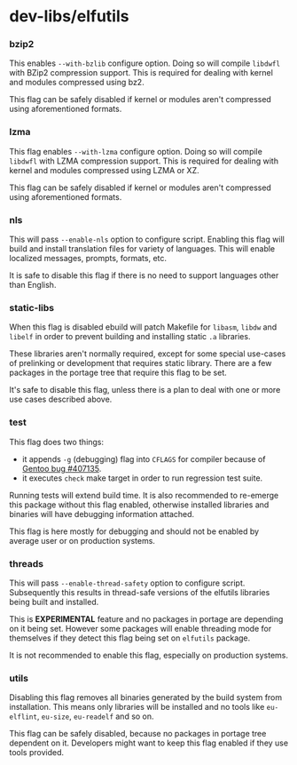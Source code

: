 # dev-libs/elfutils
### bzip2
This enables `--with-bzlib` configure option. Doing so will compile `libdwfl` with BZip2 compression support. This is required for dealing with kernel and modules compressed using bz2.

This flag can be safely disabled if kernel or modules aren't compressed using aforementioned formats.

### lzma
This flag enables `--with-lzma` configure option. Doing so will compile `libdwfl` with LZMA compression support. This is required for dealing with kernel and modules compressed using LZMA or XZ.

This flag can be safely disabled if kernel or modules aren't compressed using aforementioned formats.

### nls
This will pass `--enable-nls` option to configure script. Enabling this flag will build and install translation files for variety of languages. This will enable localized messages, prompts, formats, etc.

It is safe to disable this flag if there is no need to support languages other than English.

### static-libs
When this flag is disabled ebuild will patch Makefile for `libasm`, `libdw` and `libelf` in order to prevent building and installing static `.a` libraries.

These libraries aren't normally required, except for some special use-cases of prelinking or development that requires static library. There are a few packages in the portage tree that require this flag to be set.

It's safe to disable this flag, unless there is a plan to deal with one or more use cases described above.

### test
This flag does two things:

- it appends `-g` (debugging) flag into `CFLAGS` for compiler because of [Gentoo bug #407135](https://bugs.gentoo.org/407135).
- it executes `check` make target in order to run regression test suite.

Running tests will extend build time. It is also recommended to re-emerge this package without this flag enabled, otherwise installed libraries and binaries will have debugging information attached.

This flag is here mostly for debugging and should not be enabled by average user or on production systems.

### threads
This will pass `--enable-thread-safety` option to configure script. Subsequently this results in thread-safe versions of the elfutils libraries being built and installed.

This is **EXPERIMENTAL** feature and no packages in portage are depending on it being set. However some packages will enable threading mode for themselves if they detect this flag being set on `elfutils` package.

It is not recommended to enable this flag, especially on production systems.

### utils
Disabling this flag removes all binaries generated by the build system from installation. This means only libraries will be installed and no tools like `eu-elflint`, `eu-size`, `eu-readelf` and so on.

This flag can be safely disabled, because no packages in portage tree dependent on it. Developers might want to keep this flag enabled if they use tools provided.
